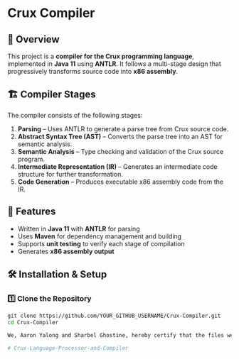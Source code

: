 # Crux Compiler  

## 📜 Overview  
This project is a **compiler for the Crux programming language**, implemented in **Java 11** using **ANTLR**. It follows a multi-stage design that progressively transforms source code into **x86 assembly**.  

## 🏗️ Compiler Stages  
The compiler consists of the following stages:  
1. **Parsing** – Uses ANTLR to generate a parse tree from Crux source code.  
2. **Abstract Syntax Tree (AST)** – Converts the parse tree into an AST for semantic analysis.  
3. **Semantic Analysis** – Type checking and validation of the Crux source program.  
4. **Intermediate Representation (IR)** – Generates an intermediate code structure for further transformation.  
5. **Code Generation** – Produces executable x86 assembly code from the IR.  

## 🚀 Features  
- Written in **Java 11** with **ANTLR** for parsing  
- Uses **Maven** for dependency management and building  
- Supports **unit testing** to verify each stage of compilation  
- Generates **x86 assembly output**  

## 🛠️ Installation & Setup  

### 1️⃣ Clone the Repository  
```sh
git clone https://github.com/YOUR_GITHUB_USERNAME/Crux-Compiler.git
cd Crux-Compiler

We, Aaron Yalong and Sharbel Ghostine, hereby certify that the files we submitted represent our own work, that we did not copy any code from any other person or source, and that we did not share our code with any other students.

# Crux-Language-Processor-and-Compiler
